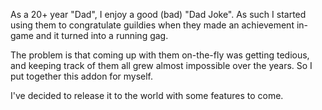 As a 20+ year "Dad", I enjoy a good (bad) "Dad Joke". As such I started using them to congratulate guildies when they made an achievement in-game and it turned into a running gag.

The problem is that coming up with them on-the-fly was getting tedious, and keeping track of them all grew almost impossible over the years. So I put together this addon for myself.

I've decided to release it to the world with some features to come.